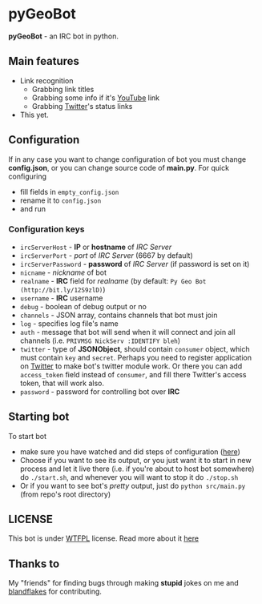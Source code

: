 pyGeoBot
========

**pyGeoBot** - an IRC bot in python.

Main features
--------------

* Link recognition
  - Grabbing link titles
  - Grabbing some info if it's [YouTube](http://www.youtube.com) link
  - Grabbing [Twitter](http://www.twitter.com)'s status links
* This yet.

Configuration
-------------

If in any case you want to change configuration of bot you must change **config.json**, or you can change source code of **main.py**. 
For quick configuring 
- fill fields in `empty_config.json`
- rename it to `config.json`
- and run 

### Configuration keys
- `ircServerHost` - **IP** or **hostname** of *IRC Server*
- `ircServerPort` - *port* of *IRC Server* (6667 by default)
- `ircServerPassword` - **password** of *IRC Server* (if password is set on it)
- `nicname` - *nickname* of bot
- `realname` - **IRC** field for *realname* (by default: `Py Geo Bot (http://bit.ly/12S9zlD)`)
- `username` - **IRC** username
- `debug` - boolean of debug output or no
- `channels` - JSON array, contains channels that bot must join
- `log` - specifies log file's name
- `auth` - message that bot will send when it will connect and join all channels (i.e. `PRIVMSG NickServ :IDENTIFY bleh`)
- `twitter` - type of **JSONObject**, should contain `consumer` object, which must contain `key` and `secret`. Perhaps you need to register application on [Twitter](https://dev.twitter.com/apps) to make bot's twitter module work. Or there you can add `access_token` field instead of `consumer`, and fill there Twitter's access token, that will work also.
- `password` - password for controlling bot over **IRC**

Starting bot
------------
To start bot
- make sure you have watched and did steps of configuration ([here](https://github.com/geohhot/PyGeoBot#configuration-keys))
- Choose if you want to see its output, or you just want it to start in new process and let it live there (i.e. if you're about to host bot somewhere) do `./start.sh`, and whenever you will want to stop it do `./stop.sh` 
- Or if you want to see bot's *pretty* output, just do `python src/main.py` (from repo's root directory)

LICENSE
-------
This bot is under [WTFPL](https://github.com/geohhot/PyGeoBot/blob/master/LICENSE) license. Read more about it [here](http://www.wtfpl.net/about/)

Thanks to
---------

My "friends" for finding bugs through making **stupid** jokes on me and [blandflakes](blandflakes) for contributing.